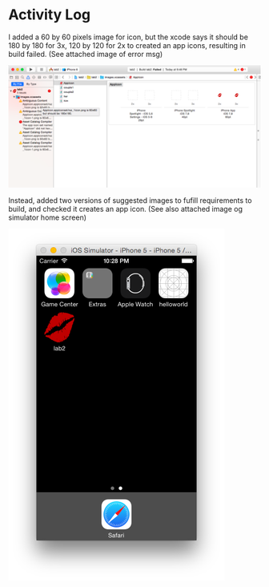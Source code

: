 # Activity Log

I added a 60 by 60 pixels image for icon, but the xcode says it should be 180 by 180 for 3x, 120 by 120 for 2x to created an app icons, resulting in build failed.
(See attached image of error msg)

![Error Log](https://github.com/qubick/MAD2015/blob/master/lab2/error_msg.png)


Instead, added two versions of suggested images to fufill requirements to build, and checked it creates an app icon.
(See also attached image og simulator home screen)

![Home Screen](https://github.com/qubick/MAD2015/blob/master/lab2/lab2-app%20icon.png)
